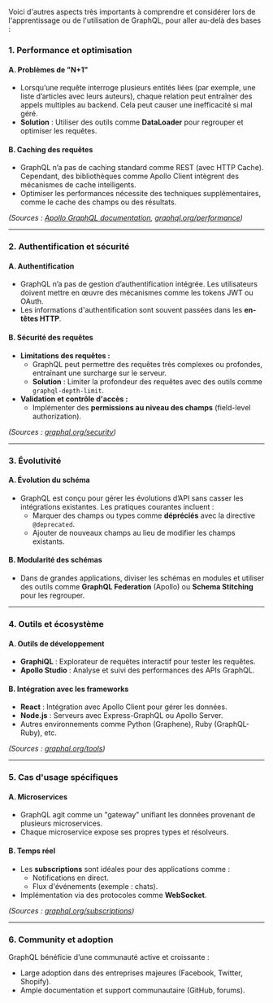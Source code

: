 	

Voici d'autres aspects très importants à comprendre et considérer lors de l'apprentissage ou de l'utilisation de GraphQL, pour aller au-delà des bases :


### **1. Performance et optimisation**

#### **A. Problèmes de "N+1"**

- Lorsqu’une requête interroge plusieurs entités liées (par exemple, une liste d’articles avec leurs auteurs), chaque relation peut entraîner des appels multiples au backend. Cela peut causer une inefficacité si mal géré.
- **Solution** : Utiliser des outils comme **DataLoader** pour regrouper et optimiser les requêtes.

#### **B. Caching des requêtes**

- GraphQL n’a pas de caching standard comme REST (avec HTTP Cache). Cependant, des bibliothèques comme Apollo Client intègrent des mécanismes de cache intelligents.
- Optimiser les performances nécessite des techniques supplémentaires, comme le cache des champs ou des résultats.

_(Sources : [Apollo GraphQL documentation](https://www.apollographql.com/docs/), [graphql.org/performance](https://graphql.org/learn/))_

---

### **2. Authentification et sécurité**

#### **A. Authentification**

- GraphQL n’a pas de gestion d’authentification intégrée. Les utilisateurs doivent mettre en œuvre des mécanismes comme les tokens JWT ou OAuth.
- Les informations d'authentification sont souvent passées dans les **en-têtes HTTP**.

#### **B. Sécurité des requêtes**

- **Limitations des requêtes :**
    - GraphQL peut permettre des requêtes très complexes ou profondes, entraînant une surcharge sur le serveur.
    - **Solution** : Limiter la profondeur des requêtes avec des outils comme `graphql-depth-limit`.
- **Validation et contrôle d'accès :**
    - Implémenter des **permissions au niveau des champs** (field-level authorization).

_(Sources : [graphql.org/security](https://graphql.org/learn/serving-over-http/#security))_

---

### **3. Évolutivité**

#### **A. Évolution du schéma**

- GraphQL est conçu pour gérer les évolutions d’API sans casser les intégrations existantes. Les pratiques courantes incluent :
    - Marquer des champs ou types comme **dépréciés** avec la directive `@deprecated`.
    - Ajouter de nouveaux champs au lieu de modifier les champs existants.

#### **B. Modularité des schémas**

- Dans de grandes applications, diviser les schémas en modules et utiliser des outils comme **GraphQL Federation** (Apollo) ou **Schema Stitching** pour les regrouper.

---

### **4. Outils et écosystème**

#### **A. Outils de développement**

- **GraphiQL** : Explorateur de requêtes interactif pour tester les requêtes.
- **Apollo Studio** : Analyse et suivi des performances des APIs GraphQL.

#### **B. Intégration avec les frameworks**

- **React** : Intégration avec Apollo Client pour gérer les données.
- **Node.js** : Serveurs avec Express-GraphQL ou Apollo Server.
- Autres environnements comme Python (Graphene), Ruby (GraphQL-Ruby), etc.

_(Sources : [graphql.org/tools](https://graphql.org/learn/tools/))_

---

### **5. Cas d'usage spécifiques**

#### **A. Microservices**

- GraphQL agit comme un "gateway" unifiant les données provenant de plusieurs microservices.
- Chaque microservice expose ses propres types et résolveurs.

#### **B. Temps réel**

- Les **subscriptions** sont idéales pour des applications comme :
    - Notifications en direct.
    - Flux d'événements (exemple : chats).
- Implémentation via des protocoles comme **WebSocket**.

_(Sources : [graphql.org/subscriptions](https://graphql.org/learn/queries/#subscriptions))_

---

### **6. Community et adoption**

GraphQL bénéficie d’une communauté active et croissante :

- Large adoption dans des entreprises majeures (Facebook, Twitter, Shopify).
- Ample documentation et support communautaire (GitHub, forums).
